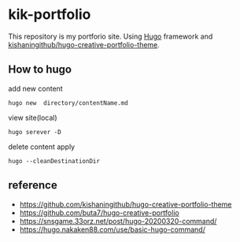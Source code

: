 # kik-portfolio

This repository is my portforio site. 
Using [Hugo](https://gohugo.io/) framework and [kishaningithub/hugo-creative-portfolio-theme](https://github.com/kishaningithub/hugo-creative-portfolio-theme).

## How to hugo

add new content
```
hugo new  directory/contentName.md
```

view site(local) 
```
hugo serever -D
```

delete content apply
```
hugo --cleanDestinationDir
```




## reference

- https://github.com/kishaningithub/hugo-creative-portfolio-theme
- https://github.com/buta7/hugo-creative-portfolio
- https://snsgame.33orz.net/post/hugo-20200320-command/
- https://hugo.nakaken88.com/use/basic-hugo-command/
